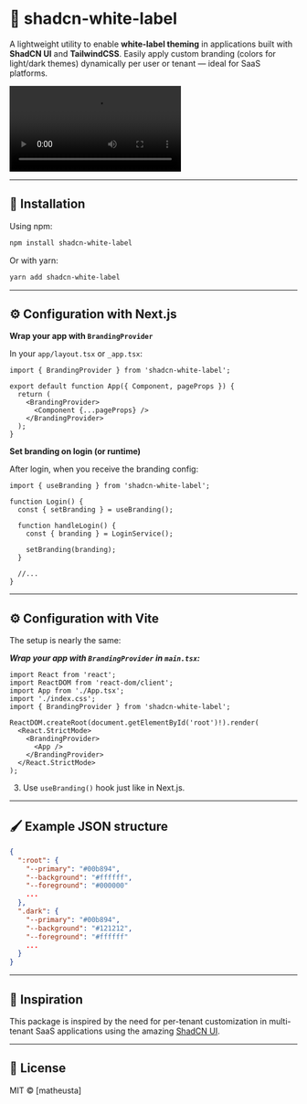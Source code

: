 # 🧩 shadcn-white-label

A lightweight utility to enable **white-label theming** in applications built with **ShadCN UI** and **TailwindCSS**.
Easily apply custom branding (colors for light/dark themes) dynamically per user or tenant — ideal for SaaS platforms.

<video controls autoplay>
  <source src="https://github.com/matheusta/shadcn-white-label/raw/main/example/demo.mp4" type="video/mp4">
  Seu navegador não suporta o elemento de vídeo.
</video>

---

## 🚀 Installation

Using npm:

```bash
npm install shadcn-white-label
```

Or with yarn:

```bash
yarn add shadcn-white-label
```

---

## ⚙️ Configuration with **Next.js**

**Wrap your app with `BrandingProvider`**

In your `app/layout.tsx` or `_app.tsx`:

```tsx
import { BrandingProvider } from 'shadcn-white-label';

export default function App({ Component, pageProps }) {
  return (
    <BrandingProvider>
      <Component {...pageProps} />
    </BrandingProvider>
  );
}
```

**Set branding on login (or runtime)**

After login, when you receive the branding config:

```tsx
import { useBranding } from 'shadcn-white-label';

function Login() {
  const { setBranding } = useBranding();

  function handleLogin() {
    const { branding } = LoginService();

    setBranding(branding);
  }

  //...
}
```

---

## ⚙️ Configuration with **Vite**

The setup is nearly the same:

**_Wrap your app with `BrandingProvider` in `main.tsx`:_**

```tsx
import React from 'react';
import ReactDOM from 'react-dom/client';
import App from './App.tsx';
import './index.css';
import { BrandingProvider } from 'shadcn-white-label';

ReactDOM.createRoot(document.getElementById('root')!).render(
  <React.StrictMode>
    <BrandingProvider>
      <App />
    </BrandingProvider>
  </React.StrictMode>
);
```

3. Use `useBranding()` hook just like in Next.js.

---

## 🖌 Example JSON structure

```json
{
  ":root": {
    "--primary": "#00b894",
    "--background": "#ffffff",
    "--foreground": "#000000"
    ...
  },
  ".dark": {
    "--primary": "#00b894",
    "--background": "#121212",
    "--foreground": "#ffffff"
    ...
  }
}
```

---

## 🧠 Inspiration

This package is inspired by the need for per-tenant customization in multi-tenant SaaS applications using the amazing [ShadCN UI](https://ui.shadcn.dev/).

---

## 📄 License

MIT © [matheusta]
